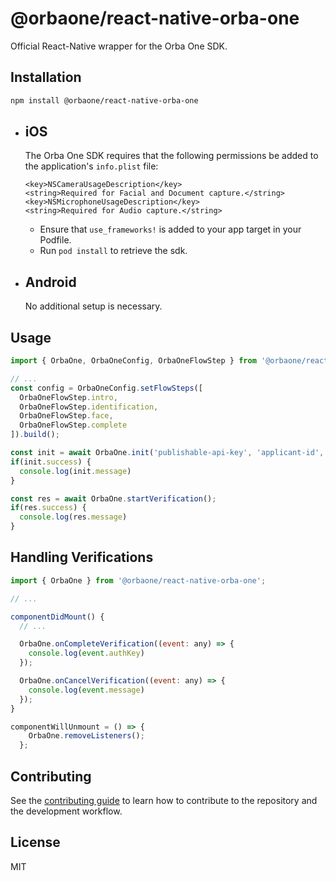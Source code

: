 # @orbaone/react-native-orba-one

Official React-Native wrapper for the Orba One SDK.

## Installation

```sh
npm install @orbaone/react-native-orba-one
```
- ## iOS
  The Orba One SDK requires that the following permissions be added to the application's `info.plist` file:

  ```
  <key>NSCameraUsageDescription</key>
  <string>Required for Facial and Document capture.</string>
  <key>NSMicrophoneUsageDescription</key>
  <string>Required for Audio capture.</string>
  ```

  - Ensure that `use_frameworks!` is added to your app target in your Podfile.
  - Run `pod install` to retrieve the sdk.

- ## Android
  No additional setup is necessary.

## Usage

```js
import { OrbaOne, OrbaOneConfig, OrbaOneFlowStep } from '@orbaone/react-native-orba-one';

// ...
const config = OrbaOneConfig.setFlowSteps([
  OrbaOneFlowStep.intro,
  OrbaOneFlowStep.identification,
  OrbaOneFlowStep.face,
  OrbaOneFlowStep.complete
]).build();

const init = await OrbaOne.init('publishable-api-key', 'applicant-id', config);
if(init.success) {
  console.log(init.message)  
} 

const res = await OrbaOne.startVerification();
if(res.success) {
  console.log(res.message)  
} 

```

## Handling Verifications
```js
import { OrbaOne } from '@orbaone/react-native-orba-one';

// ...

componentDidMount() {
  // ...

  OrbaOne.onCompleteVerification((event: any) => {
    console.log(event.authKey)
  });

  OrbaOne.onCancelVerification((event: any) => {
    console.log(event.message)
  });
}

componentWillUnmount = () => {
    OrbaOne.removeListeners();
  };
```

## Contributing

See the [contributing guide](CONTRIBUTING.md) to learn how to contribute to the repository and the development workflow.

## License

MIT
